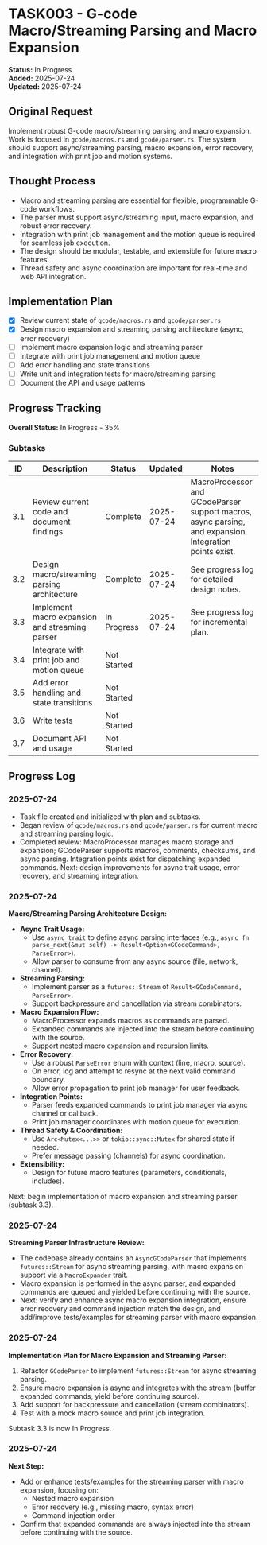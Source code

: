 # TASK003 - G-code Macro/Streaming Parsing and Macro Expansion

**Status:** In Progress  
**Added:** 2025-07-24  
**Updated:** 2025-07-24

## Original Request
Implement robust G-code macro/streaming parsing and macro expansion. Work is focused in `gcode/macros.rs` and `gcode/parser.rs`. The system should support async/streaming parsing, macro expansion, error recovery, and integration with print job and motion systems.

## Thought Process
- Macro and streaming parsing are essential for flexible, programmable G-code workflows.
- The parser must support async/streaming input, macro expansion, and robust error recovery.
- Integration with print job management and the motion queue is required for seamless job execution.
- The design should be modular, testable, and extensible for future macro features.
- Thread safety and async coordination are important for real-time and web API integration.

## Implementation Plan
- [x] Review current state of `gcode/macros.rs` and `gcode/parser.rs`
- [x] Design macro expansion and streaming parsing architecture (async, error recovery)
- [ ] Implement macro expansion logic and streaming parser
- [ ] Integrate with print job management and motion queue
- [ ] Add error handling and state transitions
- [ ] Write unit and integration tests for macro/streaming parsing
- [ ] Document the API and usage patterns

## Progress Tracking

**Overall Status:** In Progress - 35%

### Subtasks
| ID  | Description                                      | Status       | Updated     | Notes |
|-----|--------------------------------------------------|--------------|-------------|-------|
| 3.1 | Review current code and document findings         | Complete     | 2025-07-24  | MacroProcessor and GCodeParser support macros, async parsing, and expansion. Integration points exist. |
| 3.2 | Design macro/streaming parsing architecture       | Complete     | 2025-07-24  | See progress log for detailed design notes. |
| 3.3 | Implement macro expansion and streaming parser    | In Progress  | 2025-07-24  | See progress log for incremental plan. |
| 3.4 | Integrate with print job and motion queue         | Not Started  |             | |
| 3.5 | Add error handling and state transitions          | Not Started  |             | |
| 3.6 | Write tests                                      | Not Started  |             | |
| 3.7 | Document API and usage                           | Not Started  |             | |

## Progress Log
### 2025-07-24
- Task file created and initialized with plan and subtasks.
- Began review of `gcode/macros.rs` and `gcode/parser.rs` for current macro and streaming parsing logic.
- Completed review: MacroProcessor manages macro storage and expansion; GCodeParser supports macros, comments, checksums, and async parsing. Integration points exist for dispatching expanded commands. Next: design improvements for async trait usage, error recovery, and streaming integration.

### 2025-07-24
**Macro/Streaming Parsing Architecture Design:**
- **Async Trait Usage:**
  - Use `async_trait` to define async parsing interfaces (e.g., `async fn parse_next(&mut self) -> Result<Option<GCodeCommand>, ParseError>`).
  - Allow parser to consume from any async source (file, network, channel).
- **Streaming Parsing:**
  - Implement parser as a `futures::Stream` of `Result<GCodeCommand, ParseError>`.
  - Support backpressure and cancellation via stream combinators.
- **Macro Expansion Flow:**
  - MacroProcessor expands macros as commands are parsed.
  - Expanded commands are injected into the stream before continuing with the source.
  - Support nested macro expansion and recursion limits.
- **Error Recovery:**
  - Use a robust `ParseError` enum with context (line, macro, source).
  - On error, log and attempt to resync at the next valid command boundary.
  - Allow error propagation to print job manager for user feedback.
- **Integration Points:**
  - Parser feeds expanded commands to print job manager via async channel or callback.
  - Print job manager coordinates with motion queue for execution.
- **Thread Safety & Coordination:**
  - Use `Arc<Mutex<...>>` or `tokio::sync::Mutex` for shared state if needed.
  - Prefer message passing (channels) for async coordination.
- **Extensibility:**
  - Design for future macro features (parameters, conditionals, includes).

Next: begin implementation of macro expansion and streaming parser (subtask 3.3).

### 2025-07-24
**Streaming Parser Infrastructure Review:**
- The codebase already contains an `AsyncGCodeParser` that implements `futures::Stream` for async streaming parsing, with macro expansion support via a `MacroExpander` trait.
- Macro expansion is performed in the async parser, and expanded commands are queued and yielded before continuing with the source.
- Next: verify and enhance async macro expansion integration, ensure error recovery and command injection match the design, and add/improve tests/examples for streaming parser with macro expansion.

### 2025-07-24
**Implementation Plan for Macro Expansion and Streaming Parser:**
1. Refactor `GCodeParser` to implement `futures::Stream` for async streaming parsing.
2. Ensure macro expansion is async and integrates with the stream (buffer expanded commands, yield before continuing source).
3. Add support for backpressure and cancellation (stream combinators).
4. Test with a mock macro source and print job integration.

Subtask 3.3 is now In Progress.

### 2025-07-24
**Next Step:**
- Add or enhance tests/examples for the streaming parser with macro expansion, focusing on:
  - Nested macro expansion
  - Error recovery (e.g., missing macro, syntax error)
  - Command injection order
- Confirm that expanded commands are always injected into the stream before continuing with the source.
